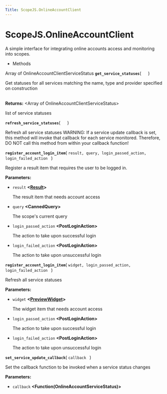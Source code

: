 ```yaml
---
Title: ScopeJS.OnlineAccountClient
---
```


# ScopeJS.OnlineAccountClient

<p>A simple interface for integrating online accounts access and monitoring into scopes.</p>
<ul>
<li>Methods</li>
</ul>
Array of OnlineAccountClientServiceStatus <strong class="name"><code>get_service_statuses</code></strong>( <code>  </code> ) 
<br>
<p>Get statuses for all services matching the name, type and provider specified on construction</p>
<br><strong>Returns:</strong> &lt;Array of OnlineAccountClientServiceStatus&gt; <p>list of service statuses</p>
<strong class="name"><code>refresh_service_statuses</code></strong>( <code>  </code> ) 
<br>
<p>Refresh all service statuses
WARNING: If a service update callback is set, this method will invoke that callback for each service monitored. Therefore, DO NOT call this method from within your callback function!</p>
<strong class="name"><code>register_account_login_item</code></strong>( <code>result, query, login_passed_action, login_failed_action </code> ) 
<br>
<p>Register a result item that requires the user to be logged in.</p>
<strong>Parameters:</strong>
<ul class="params">
<li>
<code>result</code> <strong>&lt;<a href="ScopeJS.Result.md">Result</a>&gt;</strong>
<p>The result item that needs account access</p>
</li>
<li>
<code>query</code> <strong>&lt;CannedQuery&gt;</strong>
<p>The scope's current query</p>
</li>
<li>
<code>login_passed_action</code> <strong>&lt;PostLoginAction&gt;</strong>
<p>The action to take upon successful login</p>
</li>
<li>
<code>login_failed_action</code> <strong>&lt;PostLoginAction&gt;</strong>
<p>The action to take upon unsuccessful login</p>
</li>
</ul>
<strong class="name"><code>register_account_login_item</code></strong>( <code>widget, login_passed_action, login_failed_action </code> ) 
<br>
<p>Refresh all service statuses</p>
<strong>Parameters:</strong>
<ul class="params">
<li>
<code>widget</code> <strong>&lt;<a href="ScopeJS.PreviewWidget.md">PreviewWidget</a>&gt;</strong>
<p>The widget item that needs account access</p>
</li>
<li>
<code>login_passed_action</code> <strong>&lt;PostLoginAction&gt;</strong>
<p>The action to take upon successful login</p>
</li>
<li>
<code>login_failed_action</code> <strong>&lt;PostLoginAction&gt;</strong>
<p>The action to take upon unsuccessful login</p>
</li>
</ul>
<strong class="name"><code>set_service_update_callback</code></strong>( <code>callback </code> ) 
<br>
<p>Set the callback function to be invoked when a service status changes</p>
<strong>Parameters:</strong>
<ul class="params">
<li>
<code>callback</code> <strong>&lt;Function(OnlineAccountServiceStatus)&gt;</strong>
</li>
</ul>
